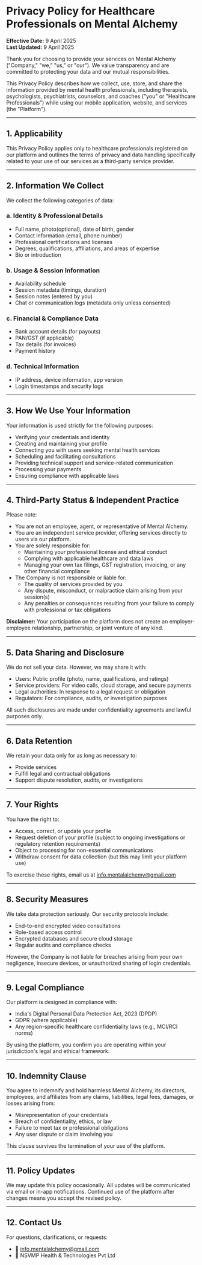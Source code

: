 # Privacy Policy for Healthcare Professionals on Mental Alchemy

**Effective Date:** 9 April 2025  
**Last Updated:** 9 April 2025

Thank you for choosing to provide your services on Mental Alchemy ("Company," "we," "us," or "our"). We value transparency and are committed to protecting your data and our mutual responsibilities.

This Privacy Policy describes how we collect, use, store, and share the information provided by mental health professionals, including therapists, psychologists, psychiatrists, counselors, and coaches ("you" or "Healthcare Professionals") while using our mobile application, website, and services (the "Platform").

---

## 1. Applicability

This Privacy Policy applies only to healthcare professionals registered on our platform and outlines the terms of privacy and data handling specifically related to your use of our services as a third-party service provider.

---

## 2. Information We Collect

We collect the following categories of data:

### a. Identity & Professional Details
- Full name, photo(optional), date of birth, gender
- Contact information (email, phone number)
- Professional certifications and licenses
- Degrees, qualifications, affiliations, and areas of expertise
- Bio or introduction

### b. Usage & Session Information
- Availability schedule
- Session metadata (timings, duration)
- Session notes (entered by you)
- Chat or communication logs (metadata only unless consented)

### c. Financial & Compliance Data
- Bank account details (for payouts)
- PAN/GST (if applicable)
- Tax details (for invoices)
- Payment history

### d. Technical Information
- IP address, device information, app version
- Login timestamps and security logs

---

## 3. How We Use Your Information

Your information is used strictly for the following purposes:
- Verifying your credentials and identity
- Creating and maintaining your profile
- Connecting you with users seeking mental health services
- Scheduling and facilitating consultations
- Providing technical support and service-related communication
- Processing your payments
- Ensuring compliance with applicable laws

---

## 4. Third-Party Status & Independent Practice

Please note:
- You are not an employee, agent, or representative of Mental Alchemy.
- You are an independent service provider, offering services directly to users via our platform.
- You are solely responsible for:
  - Maintaining your professional license and ethical conduct
  - Complying with applicable healthcare and data laws
  - Managing your own tax filings, GST registration, invoicing, or any other financial compliance
- The Company is not responsible or liable for:
  - The quality of services provided by you
  - Any dispute, misconduct, or malpractice claim arising from your session(s)
  - Any penalties or consequences resulting from your failure to comply with professional or tax obligations

**Disclaimer:** Your participation on the platform does not create an employer-employee relationship, partnership, or joint venture of any kind.

---

## 5. Data Sharing and Disclosure

We do not sell your data. However, we may share it with:
- Users: Public profile (photo, name, qualifications, and ratings)
- Service providers: For video calls, cloud storage, and secure payments
- Legal authorities: In response to a legal request or obligation
- Regulators: For compliance, audits, or investigation purposes

All such disclosures are made under confidentiality agreements and lawful purposes only.

---

## 6. Data Retention

We retain your data only for as long as necessary to:
- Provide services
- Fulfill legal and contractual obligations
- Support dispute resolution, audits, or investigations

---

## 7. Your Rights

You have the right to:
- Access, correct, or update your profile
- Request deletion of your profile (subject to ongoing investigations or regulatory retention requirements)
- Object to processing for non-essential communications
- Withdraw consent for data collection (but this may limit your platform use)

To exercise these rights, email us at info.mentalalchemy@gmail.com

---

## 8. Security Measures

We take data protection seriously. Our security protocols include:
- End-to-end encrypted video consultations
- Role-based access control
- Encrypted databases and secure cloud storage
- Regular audits and compliance checks

However, the Company is not liable for breaches arising from your own negligence, insecure devices, or unauthorized sharing of login credentials.

---

## 9. Legal Compliance

Our platform is designed in compliance with:
- India's Digital Personal Data Protection Act, 2023 (DPDP)
- GDPR (where applicable)
- Any region-specific healthcare confidentiality laws (e.g., MCI/RCI norms)

By using the platform, you confirm you are operating within your jurisdiction's legal and ethical framework.

---

## 10. Indemnity Clause

You agree to indemnify and hold harmless Mental Alchemy, its directors, employees, and affiliates from any claims, liabilities, legal fees, damages, or losses arising from:
- Misrepresentation of your credentials
- Breach of confidentiality, ethics, or law
- Failure to meet tax or professional obligations
- Any user dispute or claim involving you

This clause survives the termination of your use of the platform.

---

## 11. Policy Updates

We may update this policy occasionally. All updates will be communicated via email or in-app notifications. Continued use of the platform after changes means you accept the revised policy.

---

## 12. Contact Us

For questions, clarifications, or requests:
- 📧 info.mentalalchemy@gmail.com
- 🏢 NSVMP Health & Technologies Pvt Ltd
